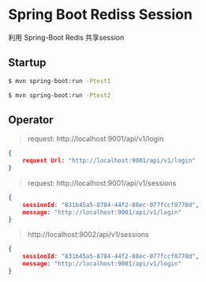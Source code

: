 # Spring Boot Rediss Session

利用 Spring-Boot Redis 共享session

## Startup
```bash
$ mvn spring-boot:run -Ptest1

$ mvn spring-boot:run -Ptest2
```

## Operator


> request: http://localhost:9001/api/v1/login

```json
{
	request Url: "http://localhost:9001/api/v1/login"
}
```

> request: http://localhost:9001/api/v1/sessions

```json
{
	sessionId: "831b45a5-8784-44f2-88ec-077fccf0770d",
	message: "http://localhost:9001/api/v1/login"
}
```

> http://localhost:9002/api/v1/sessions

```json
{
	sessionId: "831b45a5-8784-44f2-88ec-077fccf0770d",
	message: "http://localhost:9001/api/v1/login"
}
```




